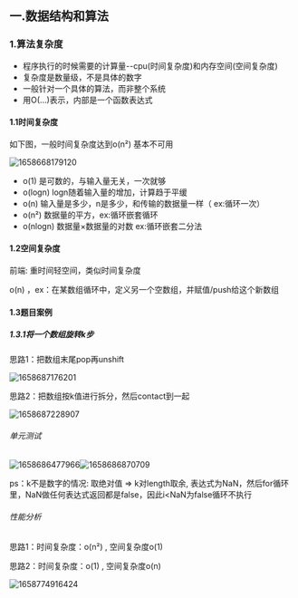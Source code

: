 ## 一.数据结构和算法 

### 1.算法复杂度

- 程序执行的时候需要的计算量--cpu(时间复杂度)和内存空间(空间复杂度)
- 复杂度是数量级，不是具体的数字
- 一般针对一个具体的算法，而非整个系统
- 用O(...)表示，内部是一个函数表达式

#### 1.1时间复杂度

如下图，一般时间复杂度达到o(n²) 基本不可用

![1658668179120](E:\learning\suanfaImg\算法复杂度.png)

- o(1) 是可数的，与输入量无关，一次就够
- o(logn) logn随着输入量的增加，计算趋于平缓
- o(n) 输入量是多少，n是多少，和传输的数据量一样（ ex:循环一次）
- o(n²) 数据量的平方，ex:循环嵌套循环
- o(nlogn) 数据量×数据量的对数 ex:循环嵌套二分法

#### 1.2空间复杂度

前端: 重时间轻空间，类似时间复杂度

o(n) ，ex：在某数组循环中，定义另一个空数组，并赋值/push给这个新数组

#### 1.3题目案例

##### 1.3.1将一个数组旋转k步

思路1：把数组末尾pop再unshift

![1658687176201](E:\learning\suanfaImg\数组旋转k思路1.png)

思路2：把数组按k值进行拆分，然后contact到一起

![1658687228907](E:\learning\suanfaImg\数组旋转k思路2.png)

###### 单元测试

![1658686477966](E:\learning\suanfaImg\数组旋转k单元测试1.png)![1658686870709](E:\learning\suanfaImg\数组旋转k单元测试2.png)

ps：k不是数字的情况: 取绝对值 => k对length取余,  表达式为NaN，然后for循环里，NaN做任何表达式返回都是false，因此i<NaN为false循环不执行

###### 性能分析

思路1：时间复杂度：o(n²) , 空间复杂度o(1) 

思路2：时间复杂度：o(1) , 空间复杂度o(n) 

![1658774916424](E:\learning\suanfaImg\数组旋转k性能测试.png)